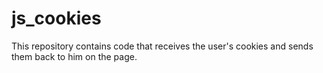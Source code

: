 # js_cookies
This repository contains code that receives the user's cookies and sends them back to him on the page.
